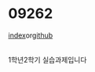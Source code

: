 # 09262
[index](https://subtle-dusk-f81302.netlify.app/)or[github](/00ts/work/0915/0926/index.html)

<br>1학년2학기 실습과제입니다
